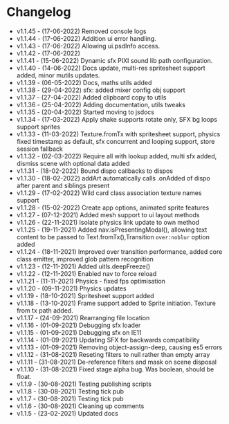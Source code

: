 # Changelog

- v1.1.45 - (17-06-2022) Removed console logs
- v1.1.44 - (17-06-2022) Addition ui error handling.
- v1.1.43 - (17-06-2022) Allowing ui.psdInfo access.
- v1.1.42 - (17-06-2022)
- v1.1.41 - (15-06-2022) Dynamic sfx PIXI sound lib path configuration.
- v1.1.40 - (14-06-2022) Docs update, multi-res spritesheet support added, minor mutils updates.
- v1.1.39 - (06-05-2022) Docs, maths utils added
- v1.1.38 - (29-04-2022) sfx: added mixer config obj support
- v1.1.37 - (27-04-2022) Added clipboard copy to utils
- v1.1.36 - (25-04-2022) Adding documentation, utils tweaks
- v1.1.35 - (20-04-2022) Started moving to jsdocs
- v1.1.34 - (17-03-2022) Apply shake supports rotate only, SFX bg loops support sprites
- v1.1.33 - (11-03-2022) Texture.fromTx with spritesheet support, physics fixed timestamp as default, sfx concurrent and looping support, store session fallback
- v1.1.32 - (02-03-2022) Require all with lookup added, multi sfx added, dismiss scene with optional data added
- v1.1.31 - (18-02-2022) Bound dispo callbacks to dispos
- v1.1.30 - (18-02-2022) addArt automatically calls .onAdded of dispo after parent and siblings present
- v1.1.29 - (17-02-2022) Wild card class association texture names support
- v1.1.28 - (15-02-2022) Create app options, animated sprite features
- v1.1.27 - (07-12-2021) Added mesh support to ui layout methods
- v1.1.26 - (22-11-2021) Isolate physics link update to own method
- v1.1.25 - (19-11-2021) Added nav.isPresentingModal(), allowing text content to be passed to Text.fromTx(),Transition `over:noblur` option added
- v1.1.24 - (18-11-2021) Improved over transition performance, added core class emitter, improved glob pattern recognition
- v1.1.23 - (12-11-2021) Added uitls.deepFreeze()
- v1.1.22 - (12-11-2021) Enabled nav to force reload
- v1.1.21 - (11-11-2021) Physics - fixed fps optimisation
- v1.1.20 - (09-11-2021) Physics updates
- v1.1.19 - (18-10-2021) Spritesheet support added
- v1.1.18 - (13-10-2021) Frame support added to Sprite initiation. Texture from tx path added.
- v1.1.17 - (24-09-2021) Rearranging file location
- v1.1.16 - (01-09-2021) Debugging sfx loader
- v1.1.15 - (01-09-2021) Debugging sfx on IE11
- v1.1.14 - (01-09-2021) Updating SFX for backwards compatibility
- v1.1.13 - (01-09-2021) Removing object-assign-deep, causing es5 errors
- v1.1.12 - (31-08-2021) Reseting filters to null rather than empty array
- v1.1.11 - (31-08-2021) De-reference filters and mask on scene disposal
- v1.1.10 - (31-08-2021) Fixed stage alpha bug. Was boolean, should be float.
- v1.1.9 - (30-08-2021) Testing publishing scripts
- v1.1.8 - (30-08-2021) Testing tick pub
- v1.1.7 - (30-08-2021) Testing tick pub
- v1.1.6 - (30-08-2021) Cleaning up comments
- v1.1.5 - (23-02-2021) Updated docs

